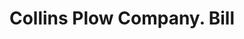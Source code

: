 ---
doi: 10.7916/D8WW8VPD
date_other: '1906'
date_other_textual: '1906'
form: printed ephemera
genre:
- Invoices
name:
- Collins Plow Company
object_in_context_url: https://biggert.cul.columbia.edu/items/view/ave_biggert_00269
subject_hierarchical_geographic:
- Quincy, Illinois, United States
subject_name:
- Collins Plow Company
title: Collins Plow Company. Bill
sort_title: Collins Plow Company. Bill
call_number: ave_biggert_00269
coordinates:
- 39.93222222222222,-91.38861111111112
pid: ave_biggert_00269
identifiers: ave_biggert_00269
canvas_id: ldpd:395543
permalink: "/items/ave_biggert_00269/"
layout: iiif-image-page
---
